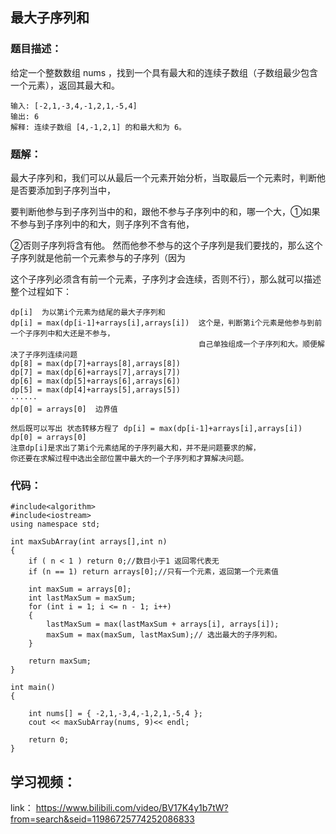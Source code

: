 ## 最大子序列和
### 题目描述：
给定一个整数数组 nums ，找到一个具有最大和的连续子数组（子数组最少包含一个元素），返回其最大和。

```
输入: [-2,1,-3,4,-1,2,1,-5,4]
输出: 6
解释: 连续子数组 [4,-1,2,1] 的和最大和为 6。
```

### 题解：
最大子序列和，我们可以从最后一个元素开始分析，当取最后一个元素时，判断他是否要添加到子序列当中，

要判断他参与到子序列当中的和，跟他不参与子序列中的和，哪一个大，①如果不参与到子序列中的和大，则子序列不含有他，

②否则子序列将含有他。 然而他参不参与的这个子序列是我们要找的，那么这个子序列就是他前一个元素参与的子序列（因为

这个子序列必须含有前一个元素，子序列才会连续，否则不行），那么就可以描述整个过程如下：

```
dp[i]  为以第i个元素为结尾的最大子序列和
dp[i] = max(dp[i-1]+arrays[i],arrays[i])  这个是，判断第i个元素是他参与到前一个子序列中和大还是不参与，
                                          自己单独组成一个子序列和大。顺便解决了子序列连续问题
dp[8] = max(dp[7]+arrays[8],arrays[8]) 
dp[7] = max(dp[6]+arrays[7],arrays[7]) 
dp[6] = max(dp[5]+arrays[6],arrays[6]) 
dp[5] = max(dp[4]+arrays[5],arrays[5]) 
······
dp[0] = arrays[0]  边界值

然后既可以写出 状态转移方程了 dp[i] = max(dp[i-1]+arrays[i],arrays[i])  dp[0] = arrays[0]
注意dp[i]是求出了第i个元素结尾的子序列最大和，并不是问题要求的解，
你还要在求解过程中选出全部位置中最大的一个子序列和才算解决问题。
```

### 代码：
```
#include<algorithm>
#include<iostream>
using namespace std;

int maxSubArray(int arrays[],int n)
{
	if ( n < 1 ) return 0;//数目小于1 返回零代表无
	if (n == 1)	return arrays[0];//只有一个元素，返回第一个元素值
	
	int maxSum = arrays[0];
	int lastMaxSum = maxSum;
	for (int i = 1; i <= n - 1; i++)
	{
		lastMaxSum = max(lastMaxSum + arrays[i], arrays[i]);
		maxSum = max(maxSum, lastMaxSum);// 选出最大的子序列和。
	}

	return maxSum;
}

int main()
{

	int nums[] = { -2,1,-3,4,-1,2,1,-5,4 };
	cout << maxSubArray(nums, 9)<< endl;

	return 0;
}

```
## 学习视频：
link： https://www.bilibili.com/video/BV17K4y1b7tW?from=search&seid=11986725774252086833
